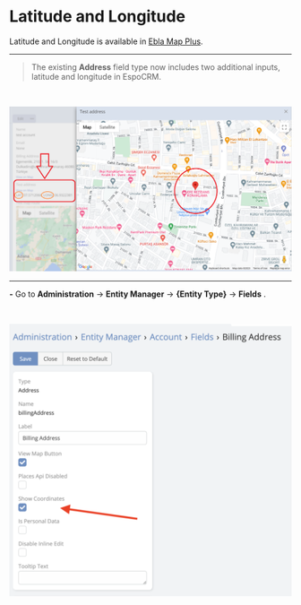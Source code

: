 # Latitude and Longitude


Latitude and Longitude is available in [Ebla Map Plus](https://www.eblasoft.com.tr/espocrm-extension-page/espocrm-map-extension).
___

> The existing **Address** field type now includes two additional inputs, latitude and longitude in EspoCRM.

<br>

![Lat & Long](../../_static/images/extensions/map-plus/latitude-and-longitude.jpg)

---

**-** Go to **Administration** -> **Entity Manager** -> **{Entity Type}** -> **Fields** .

<br>

![Lat & Long](../../_static/images/extensions/map-plus/latitude-and-longitude-options.png)